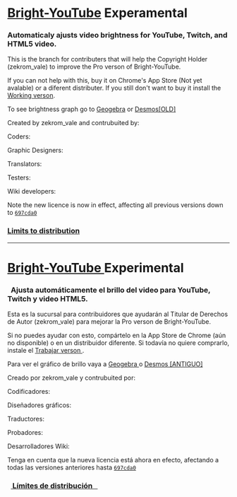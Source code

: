 # <a href="about:blank">Bright-YouTube</a> Experamental
<h3>
  Automaticaly ajusts video brightness for YouTube, Twitch, and HTML5 video.
</h3>
This is the branch for contributers that will help the Copyright Holder (zekrom_vale)
to improve the Pro verson of Bright-YouTube.

If you can not help with this, buy it on Chrome's App Store (Not yet avalable) or a
diferent distributer.  If you still don't want to buy it install the <a 
href="https://github.com/zekrom-vale/Bright-YouTube/tree/Working">Working verson</a>.

To see brightness graph go to <a href="https://ggbm.at/hh964TbP">Geogebra</a> or <a href="https://www.desmos.com/calculator/9j6xmk4snl">Desmos[OLD]</a>

Created by zekrom_vale and contrubuited by:

Coders:

Graphic Designers:

Translators:

Testers:

Wiki developers:

Note the new licence is now in effect, affecting all previous versions down to 
<a href="https://github.com/zekrom-vale/Bright-YouTube/commit/697cda09f8c41e3965349f3368485006913f2728">
  <code class="commit-sha">697cda0</code>
</a>

<h3>
  <a href="https://github.com/zekrom-vale/Bright-YouTube/blob/Experimental/distribution.md">
    Limits to distribution
  </a>
</h3>

------------
# <a href="about:blank"> Bright-YouTube </a> Experimental

<h3>
  Ajusta automáticamente el brillo del video para YouTube, Twitch y video HTML5.
</h3>
Esta es la sucursal para contribuidores que ayudarán al Titular de Derechos de Autor (zekrom_vale)
para mejorar la Pro verson de Bright-YouTube.

Si no puedes ayudar con esto, compártelo en la App Store de Chrome (aún no disponible) o en un
distribuidor diferente. Si todavía no quiere comprarlo, instale el <a
href = "https://github.com/zekrom-vale/Bright-YouTube/tree/Working"> Trabajar verson </a>.

Para ver el gráfico de brillo vaya a <a href="https://ggbm.at/hh964TbP"> Geogebra </a> o <a href="https://www.desmos.com/calculator/9j6xmk4snl"> Desmos [ANTIGUO] </a>

Creado por zekrom_vale y contrubuited por:

Codificadores:

Diseñadores gráficos:

Traductores:

Probadores:

Desarrolladores Wiki:

Tenga en cuenta que la nueva licencia está ahora en efecto, afectando a todas las versiones anteriores hasta
<a href="https://github.com/zekrom-vale/Bright-YouTube/commit/697cda09f8c41e3965349f3368485006913f2728">
  <code class="commit-sha">697cda0</code>
</a>

<h3>
  <a href="https://github.com/zekrom-vale/Bright-YouTube/blob/Experimental/distribution.md">
  Límites de distribución
  </a>
</ h3>
